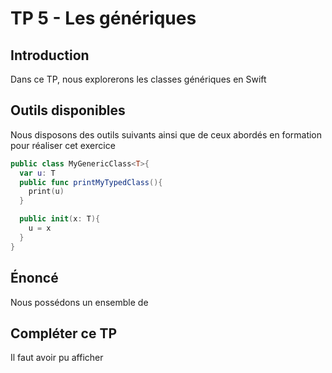 # TP 5 - Les génériques

## Introduction

Dans ce TP, nous explorerons les classes génériques en Swift

## Outils disponibles

Nous disposons des outils suivants ainsi que de ceux abordés en formation pour réaliser cet exercice

```swift
public class MyGenericClass<T>{
  var u: T
  public func printMyTypedClass(){
    print(u)
  }

  public init(x: T){
    u = x
  }
}
```

## Énoncé

Nous possédons un ensemble de 

## Compléter ce TP

Il faut avoir pu afficher 